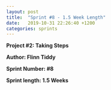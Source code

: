 ```yaml
---
layout: post
title:  "Sprint #8 - 1.5 Week Length"
date:   2019-10-31 22:26:40 +1200
categories: sprints
---
```


**Project #2: Taking Steps**

**Author: Flinn Tiddy**

**Sprint Number: #8**

**Sprint length: 1.5 Weeks**